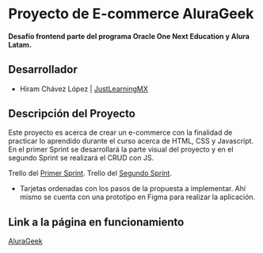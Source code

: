 # Proyecto de E-commerce AluraGeek

#### Desafío frontend parte del programa Oracle One Next Education y Alura Latam.

## Desarrollador
- Hiram Chávez López | [JustLearningMX](https://github.com/JustLearningMX)

## Descripción del Proyecto
Este proyecto es acerca de crear un e-commerce con la finalidad de practicar lo aprendido durante el curso acerca de HTML, CSS y Javascript. En el primer Sprint se desarrollará la parte visual del proyecto y en el segundo Sprint se realizará el CRUD con JS.

Trello del [Primer Sprint](https://trello.com/b/NdAAOWky/sprint-2).
Trello del [Segundo Sprint](https://trello.com/b/e0UaUgh6/sprint-3).
- Tarjetas ordenadas con los pasos de la propuesta a implementar. Ahí mismo se cuenta con una prototipo en Figma para realizar la aplicación.

## Link a la página en funcionamiento
[AluraGeek](https://justlearningmx.github.io/alurageek/)
